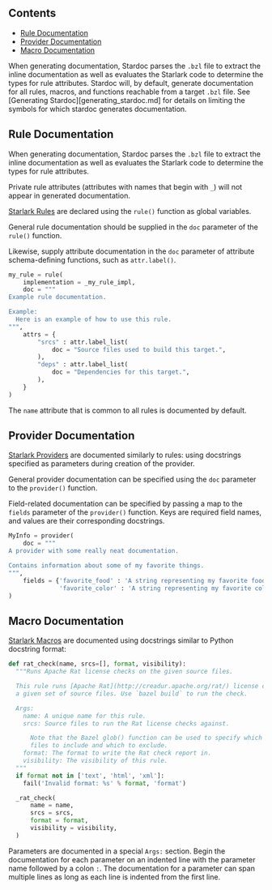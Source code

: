 <nav class="toc">
  <h2>Contents</h2>
  <ul>
    <li><a href="#rule-documentation">Rule Documentation</a></li>
    <li><a href="#provider-documentation">Provider Documentation</a></li>
    <li><a href="#macro-documentation">Macro Documentation</a></li>
  </ul>
</nav>

When generating documentation, Stardoc parses the `.bzl` file to extract the
inline documentation as well as evaluates the Starlark code to determine the
types for rule attributes. Stardoc will, by default, generate documentation for
all rules, macros, and functions reachable from a target `.bzl` file.
See [Generating Stardoc][generating_stardoc.md] for details on limiting the
symbols for which stardoc generates documentation.

<a name="rule-documentation"></a>
## Rule Documentation

When generating documentation, Stardoc parses the `.bzl` file to extract the
inline documentation as well as evaluates the Starlark code to determine the
types for rule attributes.

Private rule attributes (attributes with names that begin with `_`) will not
appear in generated documentation.

[Starlark Rules](https://bazel.build/docs/skylark/rules.html) are declared using
the `rule()` function as global variables.

General rule documentation should be supplied in the `doc` parameter of the
`rule()` function.

Likewise, supply attribute documentation in the `doc` parameter of attribute
schema-defining functions, such as `attr.label()`.

```python
my_rule = rule(
    implementation = _my_rule_impl,
    doc = """
Example rule documentation.

Example:
  Here is an example of how to use this rule.
""",
    attrs = {
        "srcs" : attr.label_list(
            doc = "Source files used to build this target.",
        ),
        "deps" : attr.label_list(
            doc = "Dependencies for this target.",
        ),
    }
)
```

The `name` attribute that is common to all rules is documented by default.

<a name="provider-documentation"></a>
## Provider Documentation

[Starlark Providers](https://docs.bazel.build/versions/master/skylark/rules.html#providers) 
are documented similarly to rules: using docstrings specified as parameters during
creation of the provider.

General provider documentation can be specified using the `doc` parameter
to the `provider()` function.

Field-related documentation can be specified by passing a map to the
`fields` parameter of the `provider()` function. Keys are required field
names, and values are their corresponding docstrings.

```python
MyInfo = provider(
    doc = """
A provider with some really neat documentation.

Contains information about some of my favorite things.
""",
    fields = {'favorite_food' : 'A string representing my favorite food',
              'favorite_color' : 'A string representing my favorite color'}
)
```

<a name="macro-documentation"></a>
## Macro Documentation

[Starlark Macros](https://bazel.build/docs/skylark/macros.html) are documented
using docstrings similar to Python docstring format:

```python
def rat_check(name, srcs=[], format, visibility):
  """Runs Apache Rat license checks on the given source files.

  This rule runs [Apache Rat](http://creadur.apache.org/rat/) license checks on
  a given set of source files. Use `bazel build` to run the check.

  Args:
    name: A unique name for this rule.
    srcs: Source files to run the Rat license checks against.

      Note that the Bazel glob() function can be used to specify which source
      files to include and which to exclude.
    format: The format to write the Rat check report in.
    visibility: The visibility of this rule.
  """
  if format not in ['text', 'html', 'xml']:
    fail('Invalid format: %s' % format, 'format')

  _rat_check(
      name = name,
      srcs = srcs,
      format = format,
      visibility = visibility,
  )
```

Parameters are documented in a special `Args:` section. Begin the documentation
for each parameter on an indented line with the parameter name followed by a
colon `:`. The documentation for a parameter can span multiple lines as long as
each line is indented from the first line.


